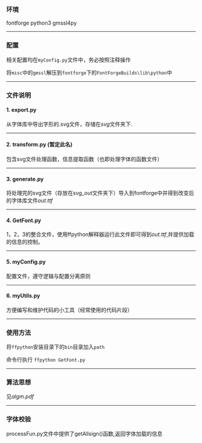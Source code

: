 ### 环境
fontforge python3 gmssl4py

---
### 配置

相关配置均在`myConfig.py`文件中，务必按照注释操作

将`misc`中的`gmssl`解压到`fontforge`下的`FontForgeBuilds\lib\python`中

----

### 文件说明

#### 1. export.py
从字体库中导出字形的.svg文件，存储在*svg*文件夹下.

---
#### 2. transform.py (暂定此名)
包含svg文件处理函数，信息提取函数（也即处理字体的函数文件）

---
#### 3. generate.py
将处理完的svg文件（存放在*svg_out*文件夹下）导入到fontforge中并得到改变后的字体库文件*out.ttf*

---
#### 4. GetFont.py
1，2，3的整合文件，使用ffpython解释器运行此文件即可得到*out.ttf*,并提供加载的信息的控制。

----

#### 5. myConfig.py

配置文件，遵守逻辑与配置分离原则

---

#### 6. myUtils.py

方便编写和维护代码的小工具（经常使用的代码片段）

-----

### 使用方法

将`ffpython`安装目录下的`bin`目录加入`path`

命令行执行 `ffpython GetFont.py`

-----

### 算法思想
见*algm.pdf*

---
### 字体校验
processFun.py文件中提供了getAllsign()函数,返回字体加载的信息


